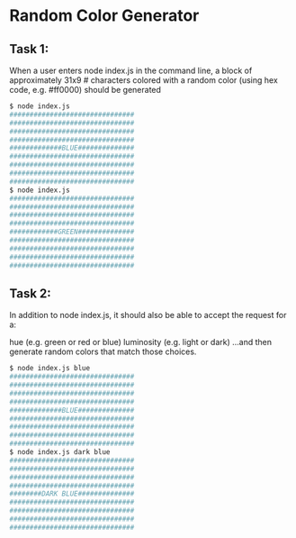 # Random Color Generator

## Task 1:

When a user enters node index.js in the command line, a block of approximately 31x9 # characters colored with a random color (using hex code, e.g. #ff0000) should be generated

```bash
$ node index.js
###############################
###############################
###############################
###############################
#############BLUE##############
###############################
###############################
###############################
###############################
$ node index.js
###############################
###############################
###############################
###############################
############GREEN##############
###############################
###############################
###############################
###############################
```

## Task 2:

In addition to node index.js, it should also be able to accept the request for a:

hue (e.g. green or red or blue)
luminosity (e.g. light or dark)
...and then generate random colors that match those choices.

```bash
$ node index.js blue
###############################
###############################
###############################
###############################
#############BLUE##############
###############################
###############################
###############################
###############################
$ node index.js dark blue
###############################
###############################
###############################
###############################
########DARK BLUE##############
###############################
###############################
###############################
###############################
```
